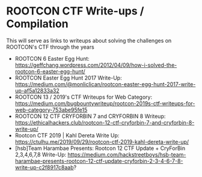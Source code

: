 # ROOTCON CTF Write-ups / Compilation
This will serve as links to writeups about solving the challenges on ROOTCON's CTF through the years

- ROOTCON 6 Easter Egg Hunt: https://geffchang.wordpress.com/2012/04/09/how-i-solved-the-rootcon-6-easter-egg-hunt/
- ROOTCON Easter Egg Hunt 2017 Write-Up: https://medium.com/@monliclican/rootcon-easter-egg-hunt-2017-write-up-af5a12833a32
- ROOTCON 13 / 2019's CTF Writeups for Web Category: https://medium.com/bugbountywriteup/rootcon-2019s-ctf-writeups-for-web-category-753abe95fe15
- ROOTCON 12 CTF CRYFORBIN 7 and CRYFORBIN 8 Writeup: https://ethicalhackers.club/rootcon-12-ctf-cryforbin-7-and-cryforbin-8-write-up/
- Rootcon CTF 2019 | Kahl Dereta Write Up: https://ctulhu.me/2019/09/29/rootcon-ctf-2019-kahl-dereta-write-up/
- [hsb]Team Harambae Presents: Rootcon 12 CTF Update + CryForBin 2,3,4,6,7,8 Write-Up: https://medium.com/hackstreetboys/hsb-team-harambae-presents-rootcon-12-ctf-update-cryforbin-2-3-4-6-7-8-write-up-c2f8917c8aab?
